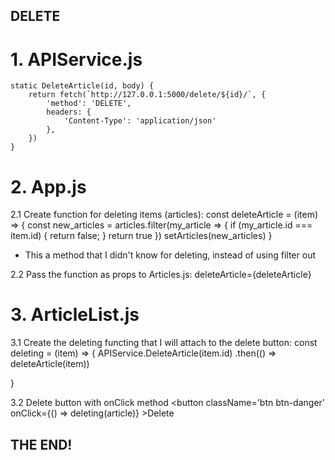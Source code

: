 ## DELETE

# 1. APIService.js

    static DeleteArticle(id, body) {
        return fetch(`http://127.0.0.1:5000/delete/${id}/`, {
            'method': 'DELETE',
            headers: {
                'Content-Type': 'application/json'
            },
        })
    }

# 2. App.js
2.1 Create function for deleting items (articles):
  const deleteArticle = (item) => {
    const new_articles = articles.filter(my_article => {
      if (my_article.id === item.id) {
        return false;
      }
      return true
    })
    setArticles(new_articles)
  }
* This a method that I didn't know for deleting, instead of using filter out

2.2 Pass the function as props to Articles.js:
        deleteArticle={deleteArticle}


# 3. ArticleList.js
3.1 Create the deleting functing that I will attach to the delete button:
  const deleting = (item) => {
    APIService.DeleteArticle(item.id)
      .then(() => deleteArticle(item))

  }

3.2 Delete button with onClick method
                    <button
                    className='btn btn-danger'
                    onClick={() => deleting(article)}
                  >Delete</button>


## THE END!